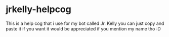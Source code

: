 # jrkelly-helpcog
This is a help cog that i use for my bot called Jr. Kelly you can just copy and paste it if you want it would be appreciated if you mention my name tho :D
